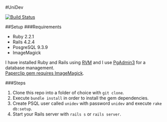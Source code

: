 #UniDev

[![Build Status](https://travis-ci.org/velichkoStoev/unidev.svg?branch=master)](https://travis-ci.org/velichkoStoev/unidev)  

##Setup 
###Requirements
- Ruby 2.2.1
- Rails 4.2.4
- PosgreSQL 9.3.9
- ImageMagick

I have installed Ruby and Rails using [RVM](https://rvm.io/) and I use [PgAdmin3](http://www.pgadmin.org/) for  a database management.  
[Paperclip gem requires ImageMagick](https://github.com/thoughtbot/paperclip#image-processor).

###Steps 
1. Clone this repo into a folder of choice with ```git clone```.
2. Execute ```bundle install``` in order to install the gem dependencies.
3. Create PSQL user called ```unidev``` with password ```unidev``` and execute ```rake db:setup```. 
4. Start your Rails server with ```rails s``` or ```rails server```.



